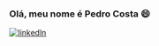 ### Olá, meu nome é Pedro Costa 😄

[![linkedln](https://img.shields.io/badge/LinkedIn-0077B5?style=for-the-badge&logo=linkedin&logoColor=white)](https://www.linkedin.com/in/pedro-conceição1/)
